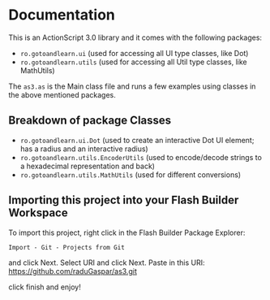 Documentation
=============

This is an ActionScript 3.0 library and it comes with the following packages:

* `ro.gotoandlearn.ui`		(used for accessing all UI type classes, like Dot)
* `ro.gotoandlearn.utils`	(used for accessing all Util type classes, like MathUtils)

The `as3.as` is the Main class file and runs a few examples using classes in the above mentioned packages.

Breakdown of package Classes
----------------------------
* `ro.gotoandlearn.ui.Dot`				(used to create an interactive Dot UI element; has a radius and an interactive radius)
* `ro.gotoandlearn.utils.EncoderUtils`	(used to encode/decode strings to a hexadecimal representation and back)
* `ro.gotoandlearn.utils.MathUtils`		(used for different conversions)

Importing this project into your Flash Builder Workspace
--------------------------------------------------------

To import this project, right click in the Flash Builder Package Explorer:

    Import - Git - Projects from Git

and click Next. Select URI and click Next. Paste in this URI:
	https://github.com/raduGaspar/as3.git

click finish and enjoy!